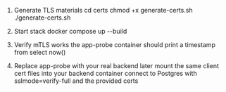 1. Generate TLS materials
   cd certs
   chmod +x generate-certs.sh
   ./generate-certs.sh

2. Start stack
   docker compose up --build

3. Verify mTLS works
   the app-probe container should print a timestamp from select now()

4. Replace app-probe with your real backend later
   mount the same client cert files into your backend container
   connect to Postgres with sslmode=verify-full and the provided certs

